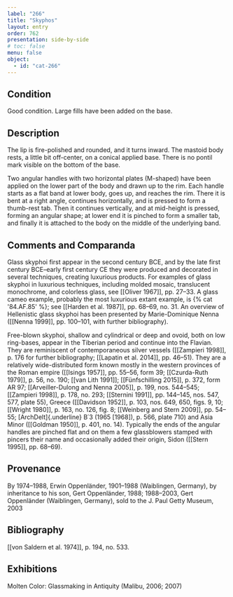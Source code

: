 ```yaml
---
label: "266"
title: "Skyphos"
layout: entry
order: 762
presentation: side-by-side
# toc: false
menu: false
object:
  - id: "cat-266"
---
```


## Condition

Good condition. Large fills have been added on the base.

## Description

The lip is fire-polished and rounded, and it turns inward. The mastoid body rests, a little bit off-center, on a conical applied base. There is no pontil mark visible on the bottom of the base.

Two angular handles with two horizontal plates (M-shaped) have been applied on the lower part of the body and drawn up to the rim. Each handle starts as a flat band at lower body, goes up, and reaches the rim. There it is bent at a right angle, continues horizontally, and is pressed to form a thumb-rest tab. Then it continues vertically, and at mid-height is pressed, forming an angular shape; at lower end it is pinched to form a smaller tab, and finally it is attached to the body on the middle of the underlying band.

## Comments and Comparanda

Glass skyphoi first appear in the second century BCE, and by the late first century BCE–early first century CE they were produced and decorated in several techniques, creating luxurious products. For examples of glass skyphoi in luxurious techniques, including molded mosaic, translucent monochrome, and colorless glass, see [[Oliver 1967]], pp. 27–33. A glass cameo example, probably the most luxurious extant example, is {% cat '84.AF.85' %}; see [[Harden et al. 1987]], pp. 68–69, no. 31. An overview of Hellenistic glass skyphoi has been presented by Marie-Dominique Nenna ([[Nenna 1999]], pp. 100–101, with further bibliography).

Free-blown skyphoi, shallow and cylindrical or deep and ovoid, both on low ring-bases, appear in the Tiberian period and continue into the Flavian. They are reminiscent of contemporaneous silver vessels ([[Zampieri 1998]], p. 176 for further bibliography; [[Lapatin et al. 2014]], pp. 46–51). They are a relatively wide-distributed form known mostly in the western provinces of the Roman empire ([[Isings 1957]], pp. 55–56, form 39; [[Czurda-Ruth 1979]], p. 56, no. 190; [[van Lith 1991]]; [[Fünfschilling 2015]], p. 372, form AR 97; [[Arveiller-Dulong and Nenna 2005]], p. 199, nos. 544–545; [[Zampieri 1998]], p. 178, no. 293; [[Sternini 1991]], pp. 144–145, nos. 547, 577, plate 55), Greece ([[Davidson 1952]], p. 103, nos. 649, 650, figs. 9, 10; [[Wright 1980]], p. 163, no. 126, fig. 8; [[Weinberg and Stern 2009]], pp. 54–55; [ArchDelt]{.underline} B΄3 (1965 \[1968\]), p. 566, plate 710) and Asia Minor ([[Goldman 1950]], p. 401, no. 14). Typically the ends of the angular handles are pinched flat and on them a few glassblowers stamped with pincers their name and occasionally added their origin, Sidon ([[Stern 1995]], pp. 68–69).

## Provenance

By 1974–1988, Erwin Oppenländer, 1901–1988 (Waiblingen, Germany), by inheritance to his son, Gert Oppenländer, 1988; 1988–2003, Gert Oppenländer (Waiblingen, Germany), sold to the J. Paul Getty Museum, 2003

## Bibliography

[[von Saldern et al. 1974]], p. 194, no. 533.

## Exhibitions

Molten Color: Glassmaking in Antiquity (Malibu, 2006; 2007)
